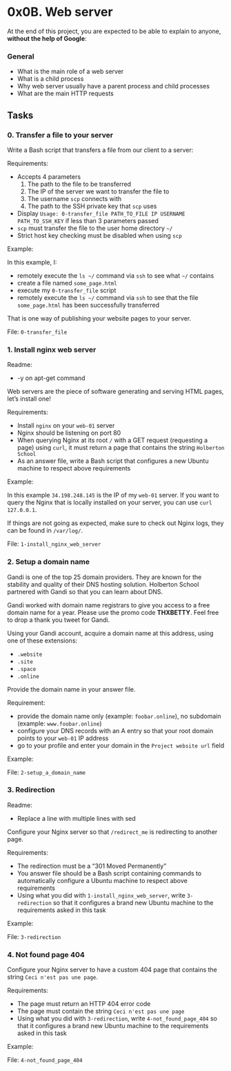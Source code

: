 <h1>0x0B. Web server</h1>
<p>At the end of this project, you are expected to be able to explain to anyone, <strong>without the help of Google</strong>:</p>

<h3>General</h3>

<ul>
<li>What is the main role of a web server</li>
<li>What is a child process</li>
<li>Why web server usually have a parent process and child processes</li>
<li>What are the main HTTP requests</li>
</ul>
<h2>Tasks</h2>
  <h3>
    0. Transfer a file to your server
  </h3>
  <p>Write a Bash script that transfers a file from our client to a server:</p>
<p>Requirements:</p>
<ul>
<li>Accepts 4 parameters
<ol>
<li>The path to the file to be transferred</li>
<li>The IP of the server we want to transfer the file to</li>
<li>The username <code>scp</code> connects with</li>
<li>The path to the SSH private key that <code>scp</code> uses</li>
</ol></li>
<li>Display <code>Usage: 0-transfer_file PATH_TO_FILE IP USERNAME PATH_TO_SSH_KEY</code> if less than 3 parameters passed</li>
<li><code>scp</code> must transfer the file to the user home directory <code>~/</code></li>
<li>Strict host key checking must be disabled when using <code>scp</code> </li>
</ul>
<p>Example:</p>
<p>In this example, I:</p>
<ul>
<li>remotely execute the <code>ls ~/</code> command via <code>ssh</code> to see what <code>~/</code> contains</li>
<li>create a file named <code>some_page.html</code></li>
<li>execute my <code>0-transfer_file</code> script</li>
<li> remotely execute the <code>ls ~/</code> command via <code>ssh</code> to see that the file <code>some_page.html</code> has been successfully transferred</li>
</ul>
<p>That is one way of publishing your website pages to your server.</p>
        <p>File: <code>0-transfer_file</code></p>
  <h3>
    1. Install nginx web server
  </h3>
<p>Readme:</p>
<ul>
<li>-y on apt-get command</li>
</ul>
<p>Web servers are the piece of software generating and serving HTML pages, let&rsquo;s install one!</p>
<p>Requirements:</p>
<ul>
<li>Install <code>nginx</code> on your <code>web-01</code> server</li>
<li>Nginx should be listening on port 80</li>
<li>When querying Nginx at its root <code>/</code> with a GET request (requesting a page)  using <code>curl</code>, it must return a page that contains the string <code>Holberton School</code></li>
<li>As an answer file, write a Bash script that configures a new Ubuntu machine to respect above requirements</li>
</ul>
<p>Example:</p>
<p>In this example <code>34.198.248.145</code> is the IP of my <code>web-01</code> server. If you want to query the Nginx that is locally installed on your server, you can use <code>curl 127.0.0.1</code>.</p>
<p>If things are not going as expected, make sure to check out Nginx logs, they can be found in <code>/var/log/</code>.</p>
        <p>File: <code>1-install_nginx_web_server</code></p>
  <h3>
    2. Setup a domain name
  </h3>
  <p>Gandi is one of the top 25 domain providers. They are known for the stability and quality of their DNS hosting solution. Holberton School partnered with Gandi so that you can learn about DNS.</p>
<p>Gandi worked with domain name registrars to give you access to a free domain name for a year. Please use the promo code <strong>THXBETTY</strong>. Feel free to drop a thank you tweet for Gandi.</p>
<p>Using your Gandi account, acquire a domain name at this address, using one of these extensions: </p>
<ul>
<li><code>.website</code></li>
<li><code>.site</code></li>
<li><code>.space</code></li>
<li><code>.online</code></li>
</ul>
<p>Provide the domain name in your answer file.</p>
<p>Requirement:</p>
<ul>
<li>provide the domain name only (example: <code>foobar.online</code>), no subdomain (example: <code>www.foobar.online</code>)</li>
<li>configure your DNS records with an A entry so that your root domain points to your <code>web-01</code> IP address</li>
<li>go to your profile and enter your domain in the <code>Project website url</code> field</li>
</ul>
<p>Example:</p>
        <p>File: <code>2-setup_a_domain_name</code></p>
  <h3>
    3. Redirection
  </h3>
  <p>Readme:</p>
<ul>
<li>Replace a line with multiple lines with sed</li>
</ul>
<p>Configure your Nginx server so that <code>/redirect_me</code> is redirecting to another page.</p>
<p>Requirements:</p>
<ul>
<li>The redirection must be a &ldquo;301 Moved Permanently&rdquo;</li>
<li>You answer file should be a Bash script containing commands to automatically configure a Ubuntu machine to respect above requirements</li>
<li>Using what you did with <code>1-install_nginx_web_server</code>, write <code>3-redirection</code> so that it configures a brand new Ubuntu machine to the requirements asked in this task</li>
</ul>
<p>Example:</p>
        <p>File: <code>3-redirection</code></p>
  <h3>
    4. Not found page 404
  </h3>
  <p>Configure your Nginx server to have a custom 404 page that contains the string <code>Ceci n&#39;est pas une page</code>.</p>
<p>Requirements:</p>
<ul>
<li>The page must return an HTTP 404 error code</li>
<li>The page must contain the string <code>Ceci n&#39;est pas une page</code></li>
<li>Using what you did with <code>3-redirection</code>, write <code>4-not_found_page_404</code> so that it configures a brand new Ubuntu machine to the requirements asked in this task</li>
</ul>
<p>Example:</p>
        <p>File: <code>4-not_found_page_404</code></p>
